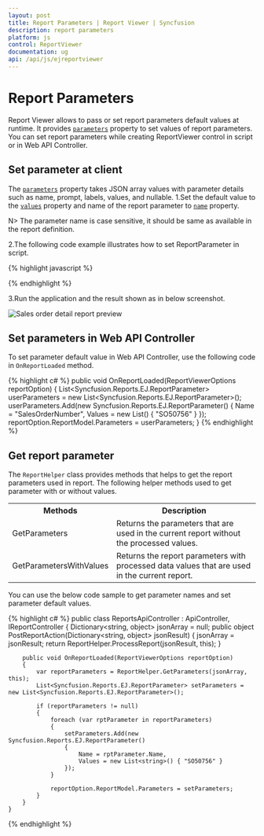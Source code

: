 ```yaml
---
layout: post
title: Report Parameters | Report Viewer | Syncfusion
description: report parameters
platform: js
control: ReportViewer
documentation: ug
api: /api/js/ejreportviewer
---
```


# Report Parameters

Report Viewer allows to pass or set report parameters default values at runtime. It provides [`parameters`](../api/ejreportviewer#members:parameters) property to set values of report parameters. You can set report parameters while creating ReportViewer control in script or in Web API Controller.

## Set parameter at client
The [`parameters`](../api/ejreportviewer#members:parameters) property takes JSON array values with parameter details such as name, prompt, labels, values, and nullable. 
1.Set the default value to the [`values`](../api/ejreportviewer#members:parameters-values) property and name of the report parameter to [`name`](../api/ejreportviewer#members:parameters-name) property.

N> The parameter name is case sensitive, it should be same as available in the report definition.

2.The following code example illustrates how to set ReportParameter in script.

{% highlight javascript %}
    <script type="text/javascript">
            $(function () {
                $("#viewer").ejReportViewer({
                    reportServiceUrl: "/api/ReportsApi",
                    reportPath: '~/App_Data/Sales Order Detail.rdl',
                    parameters: [{ name: 'SalesOrderNumber', labels: ['SO50751'], values: ['SO50751'] }]
                });
            });
    </script>

{% endhighlight %}

3.Run the application and the result shown as in below screenshot.

![Sales order detail report preview](/images/report-parameter/set-paramerter-at-client.png)

## Set parameters in Web API Controller
To set parameter default value in Web API Controller, use the following code in `OnReportLoaded` method.

{% highlight c# %}
public void OnReportLoaded(ReportViewerOptions reportOption)
{
    List<Syncfusion.Reports.EJ.ReportParameter> userParameters = new List<Syncfusion.Reports.EJ.ReportParameter>();
    userParameters.Add(new Syncfusion.Reports.EJ.ReportParameter()
    {
        Name = "SalesOrderNumber",
        Values = new List<string>() { "SO50756" }
    });
    reportOption.ReportModel.Parameters = userParameters;
}
{% endhighlight %}

## Get report parameter
The `ReportHelper` class provides methods that helps to get the report parameters used in report. The following helper methods used to get parameter with or without values.

<table>
<tr>
<th>
Methods</th><th>
Description</th></tr>
<tr>
<td>
GetParameters</td><td>
Returns the parameters that are used in the current report without the processed values.</td></tr>
<tr>
<td>
GetParametersWithValues</td><td>
Returns the report parameters with processed data values that are used in the current report.</td></tr>
</table>

You can use the below code sample to get parameter names and set parameter default values.

{% highlight c# %}
    public class ReportsApiController : ApiController, IReportController
    {
        Dictionary<string, object> jsonArray = null;
        public object PostReportAction(Dictionary<string, object> jsonResult)
        {
            jsonArray = jsonResult;
            return ReportHelper.ProcessReport(jsonResult, this);
        }

        public void OnReportLoaded(ReportViewerOptions reportOption)
        {
            var reportParameters = ReportHelper.GetParameters(jsonArray, this);
            List<Syncfusion.Reports.EJ.ReportParameter> setParameters = new List<Syncfusion.Reports.EJ.ReportParameter>();

            if (reportParameters != null)
            {
                foreach (var rptParameter in reportParameters)
                {
                    setParameters.Add(new Syncfusion.Reports.EJ.ReportParameter()
                    {
                        Name = rptParameter.Name,
                        Values = new List<string>() { "SO50756" }
                    });
                }

                reportOption.ReportModel.Parameters = setParameters;
            }
        }
    }
{% endhighlight %}